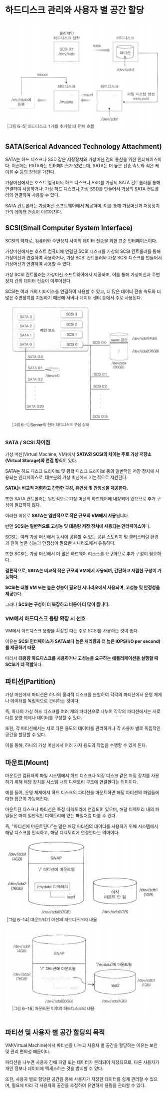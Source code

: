 # 하드디스크 관리와 사용자 별 공간 할당

![Untitled](./image/img2-1.png)

## SATA(Serical Advanced Technology Attachment)

SATA는 하드 디스크나 SSD 같은 저장장치와 가상머신 간의 통신을 위한 인터페이스이다. 이전에는 PATA라는 인터페이스가 있었는데, SATA는 더 높은 전송 속도와 적은 케이블 수 등의 장점을 가진다.

가상머신에서는 호스트 컴퓨터의 하드 디스크나 SSD를 가상의 SATA 컨트롤러를 통해 연결하여 사용하거나, 가상 하드 디스크나 가상 SSD를 만들어서 가상의 SATA 컨트롤러와 연결하여 사용할 수 있다. 

SATA 컨트롤러는 가상머신 소프트웨어에서 제공하며, 이를 통해 가상머신과 저장장치 간의 데이터 전송이 이루어진다.

## SCSI(Small Computer System Interface)

SCSI의 약자로, 컴퓨터와 주변장치 사이의 데이터 전송을 위한 표준 인터페이스이다.

가상머신에서는 호스트 컴퓨터에 연결된 SCSI 디스크를 가상의 SCSI 컨트롤러를 통해 가상머신과 연결하여 사용하거나, 가상 SCSI 컨트롤러와 가상 SCSI 디스크를 만들어서 가상머신과 연결하여 사용할 수 있다. 

가상 SCSI 컨트롤러는 가상머신 소프트웨어에서 제공하며, 이를 통해 가상머신과 주변장치 간의 데이터 전송이 이루어진다.

SCSI는 여러 개의 디바이스를 연결하여 사용할 수 있고, 더 많은 데이터 전송 속도와 더 많은 주변장치를 지원하기 때문에 서버나 데이터 센터 등에서 주로 사용된다.

![Untitled](./image/img2-2.png)

### SATA / SCSI 차이점

가상 머신(Virtual Machine, VM)에서 **SATA와 SCSI의 차이는 주로 가상 저장소(Virtual Storage)와 연결 방식**이 있다.

SATA는 하드 디스크 드라이브 및 광학 디스크 드라이브 등의 일반적인 저장 장치에 사용되는 인터페이스로, 대부분의 가상 머신에서 기본적으로 지원된다. 

**SATA는 비교적 저렴하고 간편한 구성, 유연성 및 안정성을 제공한다.** 

또한 SATA 컨트롤러는 일반적으로 가상 머신의 하드웨어에 내장되어 있으므로 추가 구성이 필요하지 않다. 

이러한 이유로 **SATA는 일반적으로 작은 규모의 VM에서 사용**됩니다.

반면 **SCSI는 일반적으로 고성능 및 대용량 저장 장치에 사용되는 인터페이스이**다. 

SCSI는 여러 가상 머신에서 동시에 공유할 수 있는 공유 스토리지 및 클러스터링 환경과 같이 높은 성능과 안정성이 필요한 시나리오에서 유용하다. 

또한 SCSI는 가상 머신에서 더 많은 하드웨어 리소스를 요구하므로 추가 구성이 필요하다.

**결론적으로, SATA는 비교적 작은 규모의 VM에서 사용되며, 간단하고 저렴한 구성이 가능하다.** 

**SCSI는 대형 VM 또는 높은 성능이 필요한 시나리오에서 사용되며, 고성능 및 안정성을 제공**한다. 

그러나 **SCSI는 구성이 더 복잡하고 비용이 더 많이 듭니다.**

### VM에서 하드디스크 용량 확장 시 선호

VM에서 하드디스크 용량을 확장할 때는 주로 SCSI를 사용하는 것이 좋다.

이유는 **SCSI 인터페이스가 SATA보다 높은 처리량과 더 높은 IOPS(I/O per second)를 제공하기 때문**

따라서 **대용량 하드디스크를 사용하거나 고성능을 요구하는 애플리케이션을 실행할 때 SCSI가 더 적합**하다.

## 파티션(Partition)

가상 머신에서 파티션은 하나의 물리적 디스크를 분할하여 각각의 파티션에서 운영 체제나 데이터를 독립적으로 관리하는 것이다. 

즉, 하나의 가상 하드 디스크를 여러 개의 파티션으로 나누어 각각의 파티션에서는 서로 다른 운영 체제나 데이터를 구성할 수 있다. 

또한, 각 파티션에서는 서로 다른 용도의 데이터를 관리하거나 각 사용자 별로 독립적인 공간을 할당할 수 있다. 

이를 통해, 하나의 가상 머신에서 여러 가지 용도의 작업을 수행할 수 있게 된다.

## 마운트(Mount)

마운트란 컴퓨터의 파일 시스템에서 하드 디스크나 외장 디스크 같은 저장 장치를 사용하기 위해 해당 장치를 시스템 내의 디렉토리 구조에 연결한다는 의미이다.

예를 들어, 운영 체제에서 하드 디스크의 파티션을 마운트하면 해당 파티션의 파일들에 대한 접근이 가능해진다.

 마운트된 디스크나 파티션은 특정 디렉토리에 연결되어 있으며, 해당 디렉토리 내의 파일들은 마치 일반적인 디렉토리에 있는 파일처럼 다룰 수 있다.

즉, "파티션에 마운트된다"는 말은 해당 파티션의 데이터를 사용하기 위해 시스템에서 해당 디스크를 인식하고, 해당 디렉토리에 연결한다는 의미이다.

![Untitled](./image/img2-3.png)

![Untitled](./image/img2-4.png)

## 파티션 및 사용자 별 공간 할당의 목적

VM(Virtual Machine)에서 파티션을 나누고 사용자 별 공간을 할당하는 이유는 보안 및 관리 편의성 때문이다.

파티션을 나누면 사용자 간에 파일 또는 데이터가 분리되어 저장되므로, 다른 사용자가 개인 정보나 데이터에 액세스하는 것을 방지할 수 있다. 

또한, 사용자 별로 할당된 공간을 통해 사용자가 저장한 데이터를 쉽게 관리할 수 있으며, 필요에 따라 각 사용자의 공간을 조정하여 유연하게 용량을 관리할 수 있다.